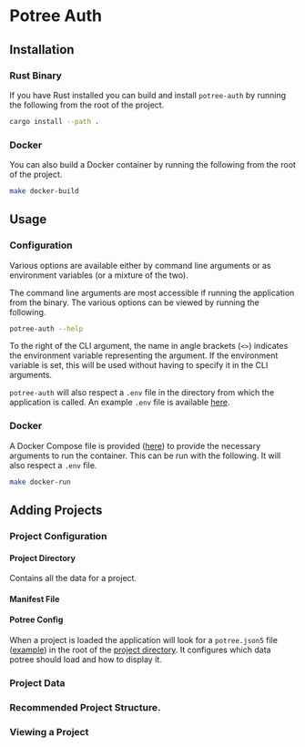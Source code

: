 # Potree Auth

## Installation

### Rust Binary

If you have Rust installed you can build and install `potree-auth` by running the following from the root of the project.

```bash
cargo install --path .
```

### Docker

You can also build a Docker container by running the following from the root of the project.

```bash
make docker-build
```

## Usage

### Configuration

Various options are available either by command line arguments or as environment variables (or a mixture of the two).

The command line arguments are most accessible if running the application from the binary. The various options can be viewed by running the following.

```bash
potree-auth --help
```

To the right of the CLI argument, the name in angle brackets (`<>`) indicates the environment variable representing the argument. If the environment variable is set, this will be used without having to specify it in the CLI arguments.

`potree-auth` will also respect a `.env` file in the directory from which the application is called. An example `.env` file is available [here](example.env).

### Docker

A Docker Compose file is provided ([here](./docker-compose.yml)) to provide the necessary arguments to run the container. This can be run with the following. It will also respect a `.env` file.

```bash
make docker-run
```

## Adding Projects

### Project Configuration

#### Project Directory

Contains all the data for a project.

#### Manifest File

#### Potree Config

When a project is loaded the application will look for a `potree.json5` file ([example](./docs/resources/potree.json5)) in the root of the [project directory](#project-directory). It configures which data potree should load and how to display it.

### Project Data

### Recommended Project Structure.

### Viewing a Project